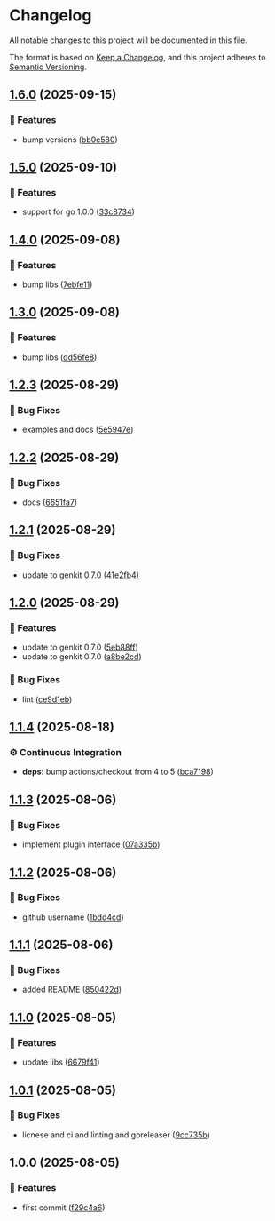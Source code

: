 # Changelog

All notable changes to this project will be documented in this file.

The format is based on [Keep a Changelog](https://keepachangelog.com/en/1.0.0/),
and this project adheres to [Semantic Versioning](https://semver.org/spec/v2.0.0.html).

## [1.6.0](https://github.com/xavidop/genkit-opentelemetry-go/compare/v1.5.0...v1.6.0) (2025-09-15)

### 🚀 Features

* bump versions ([bb0e580](https://github.com/xavidop/genkit-opentelemetry-go/commit/bb0e580abd7f6924f52cde913694fb62b4874f8a))

## [1.5.0](https://github.com/xavidop/genkit-opentelemetry-go/compare/v1.4.0...v1.5.0) (2025-09-10)

### 🚀 Features

* support for go 1.0.0 ([33c8734](https://github.com/xavidop/genkit-opentelemetry-go/commit/33c8734ac45bdd4901fd1863196514d7ba4d649b))

## [1.4.0](https://github.com/xavidop/genkit-opentelemetry-go/compare/v1.3.0...v1.4.0) (2025-09-08)

### 🚀 Features

* bump libs ([7ebfe11](https://github.com/xavidop/genkit-opentelemetry-go/commit/7ebfe11632b89bb3fccc49550ee0201aaf9d06d1))

## [1.3.0](https://github.com/xavidop/genkit-opentelemetry-go/compare/v1.2.3...v1.3.0) (2025-09-08)

### 🚀 Features

* bump libs ([dd56fe8](https://github.com/xavidop/genkit-opentelemetry-go/commit/dd56fe8bea45e65bf96381ae3021d6209b1642d8))

## [1.2.3](https://github.com/xavidop/genkit-opentelemetry-go/compare/v1.2.2...v1.2.3) (2025-08-29)

### 🐛 Bug Fixes

* examples and docs ([5e5947e](https://github.com/xavidop/genkit-opentelemetry-go/commit/5e5947e9c543a4540ad3f9472d197bb499587cae))

## [1.2.2](https://github.com/xavidop/genkit-opentelemetry-go/compare/v1.2.1...v1.2.2) (2025-08-29)

### 🐛 Bug Fixes

* docs ([6651fa7](https://github.com/xavidop/genkit-opentelemetry-go/commit/6651fa7c0e7d0ff5f1ea2c419e2895c3ae6720f9))

## [1.2.1](https://github.com/xavidop/genkit-opentelemetry-go/compare/v1.2.0...v1.2.1) (2025-08-29)

### 🐛 Bug Fixes

* update to genkit 0.7.0 ([41e2fb4](https://github.com/xavidop/genkit-opentelemetry-go/commit/41e2fb4a130b6d2032b89b709930b62e19db372d))

## [1.2.0](https://github.com/xavidop/genkit-opentelemetry-go/compare/v1.1.4...v1.2.0) (2025-08-29)

### 🚀 Features

* update to genkit 0.7.0 ([5eb88ff](https://github.com/xavidop/genkit-opentelemetry-go/commit/5eb88ffefd13ed4aa2e4a8eef4adaab2b78d663a))
* update to genkit 0.7.0 ([a8be2cd](https://github.com/xavidop/genkit-opentelemetry-go/commit/a8be2cded4a8c8bbbabe080f4e5001b1945b32cb))

### 🐛 Bug Fixes

* lint ([ce9d1eb](https://github.com/xavidop/genkit-opentelemetry-go/commit/ce9d1eb4756960fc5dfdada17150904f6c96928b))

## [1.1.4](https://github.com/xavidop/genkit-opentelemetry-go/compare/v1.1.3...v1.1.4) (2025-08-18)

### ⚙️ Continuous Integration

* **deps:** bump actions/checkout from 4 to 5 ([bca7198](https://github.com/xavidop/genkit-opentelemetry-go/commit/bca7198424019ad3421b6d5e973194ca45029be5))

## [1.1.3](https://github.com/xavidop/genkit-opentelemetry-go/compare/v1.1.2...v1.1.3) (2025-08-06)

### 🐛 Bug Fixes

* implement plugin interface ([07a335b](https://github.com/xavidop/genkit-opentelemetry-go/commit/07a335be0dca1ecd2a988d43fd57c0eabd4da56a))

## [1.1.2](https://github.com/xavidop/genkit-opentelemetry-go/compare/v1.1.1...v1.1.2) (2025-08-06)

### 🐛 Bug Fixes

* github username ([1bdd4cd](https://github.com/xavidop/genkit-opentelemetry-go/commit/1bdd4cdc3583646ba38ae3752fd0ecf36453ce7c))

## [1.1.1](https://github.com/xavidop/genkit-opentelemetry-go/compare/v1.1.0...v1.1.1) (2025-08-06)

### 🐛 Bug Fixes

* added README ([850422d](https://github.com/xavidop/genkit-opentelemetry-go/commit/850422d2f1aa7cc7cd6fcd4c21fd34be28132f9e))

## [1.1.0](https://github.com/xavidop/genkit-opentelemetry-go/compare/v1.0.1...v1.1.0) (2025-08-05)

### 🚀 Features

* update libs ([6679f41](https://github.com/xavidop/genkit-opentelemetry-go/commit/6679f411815c89f5272098dcd4ca72136eb58d26))

## [1.0.1](https://github.com/xavidop/genkit-opentelemetry-go/compare/v1.0.0...v1.0.1) (2025-08-05)

### 🐛 Bug Fixes

* licnese and ci and linting and goreleaser ([9cc735b](https://github.com/xavidop/genkit-opentelemetry-go/commit/9cc735bd43d213a59c5e371776418faf60352879))

## 1.0.0 (2025-08-05)

### 🚀 Features

* first commit ([f29c4a6](https://github.com/xavidop/genkit-opentelemetry-go/commit/f29c4a6e7e1d61cc2a49fb8ec71983f479c2d488))
